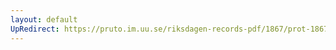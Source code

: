 ```yaml
---
layout: default
UpRedirect: https://pruto.im.uu.se/riksdagen-records-pdf/1867/prot-1867--fk--502/prot-1867--fk--502_004.pdf
---
```

